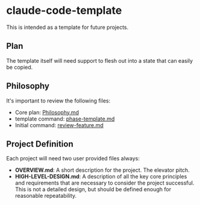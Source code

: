 # claude-code-template

This is intended as a template for future projects.

## Plan

The template itself will need support to flesh out into a state that can easily be copied.

## Philosophy

It's important to review the following files:
- Core plan: [Philosophy.md](ASDD/Philosophy.md)
- template command: [phase-template.md](ASDD/claude-command-template/phase-template.md)
- Initial command: [review-feature.md](.claude/commands/review-feature.md)

## Project Definition

Each project will need two user provided files always:
- **OVERVIEW.md**: A short description for the project. The elevator pitch.
- **HIGH-LEVEL-DESIGN.md**: A description of all the key core principles and requirements that are necessary to consider the project successful.  This is not a detailed design, but should be defined enough for reasonable repeatability.

